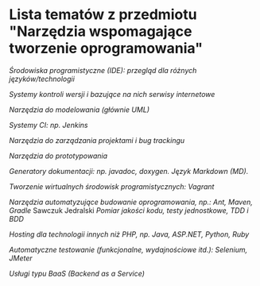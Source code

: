 # Lista tematów z przedmiotu "Narzędzia wspomagające tworzenie oprogramowania"

*Środowiska programistyczne (IDE): przegląd dla różnych języków/technologii*

*Systemy kontroli wersji i bazujące na nich serwisy internetowe*

*Narzędzia do modelowania (głównie UML)*

*Systemy CI: np. Jenkins*

*Narzędzia do zarządzania projektami i bug trackingu*

*Narzędzia do prototypowania*

*Generatory dokumentacji: np. javadoc, doxygen. Język Markdown (MD).*

*Tworzenie wirtualnych środowisk programistycznych: Vagrant*

*Narzędzia automatyzujące budowanie oprogramowania, np.: Ant, Maven, Gradle* Sawczuk Jedralski
*Pomiar jakości kodu, testy jednostkowe, TDD i BDD*

*Hosting dla technologii innych niż PHP, np. Java, ASP.NET, Python, Ruby*

*Automatyczne testowanie (funkcjonalne, wydajnościowe itd.): Selenium, JMeter*

*Usługi typu BaaS (Backend as a Service)*


